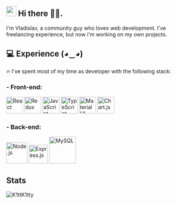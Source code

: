 ## <img src="https://github.com/TheDudeThatCode/TheDudeThatCode/blob/master/Assets/Hi.gif" width="27px"> Hi there 👨‍💻.
I'm Vladislav, a community guy who loves web development. I've freelancing experience, but now i'm working on my own projects.


## 💻 Experience (◕‿◕)
🔥 I've spent most of my time as developer with the following stack: 
### - Front-end:
<div>  
<a href="https://reactjs.org/" target="_blank"><img  src="https://profilinator.rishav.dev/skills-assets/react-original-wordmark.svg" alt="React" height="45" /></a>  
  <a href="https://redux.js.org/" target="_blank"><img  src="https://profilinator.rishav.dev/skills-assets/redux-original.svg" alt="Redux" height="45" /></a>  
<a href="https://www.javascript.com/" target="_blank"><img  src="https://profilinator.rishav.dev/skills-assets/javascript-original.svg" alt="JavaScript" height="45" /></a>  
<a href="https://www.typescriptlang.org/" target="_blank"><img  src="https://profilinator.rishav.dev/skills-assets/typescript-original.svg" alt="TypeScript" height="45" /></a>  
<a href="https://mui.com/" target="_blank"><img src="https://profilinator.rishav.dev/skills-assets/mui.png" alt="Material UI" height="45" /></a>  
<a href="https://www.chartjs.org/" target="_blank"><img src="https://profilinator.rishav.dev/skills-assets/logo-title.svg" alt="Chart.js" height="45" /></a>  
</div>

### - Back-end:
<div>  
<a href="https://nodejs.org/" target="_blank"><img  src="https://profilinator.rishav.dev/skills-assets/nodejs-original-wordmark.svg" alt="Node.js" height="57" /></a>  
<a href="https://expressjs.com/" target="_blank"><img src="https://profilinator.rishav.dev/skills-assets/express-original-wordmark.svg" alt="Express.js" height="50" /></a>  
<a href="https://www.mysql.com/" target="_blank"><img  src="https://profilinator.rishav.dev/skills-assets/mysql-original-wordmark.svg" alt="MySQL" height="72" /></a>  
</div>

## Stats
<p><img src="https://github-readme-stats.vercel.app/api/top-langs/?username=K1ttK1tty&theme=material-palenight&hide_border=false&include_all_commits=false&count_private=false&layout=compact" alt="K1ttK1tty" /></p>


<!--
**K1ttK1tty/K1ttK1tty** is a ✨ _special_ ✨ repository because its `README.md` (this file) appears on your GitHub profile.

Here are some ideas to get you started:



- 🔭 I’m currently working on ...
- 🌱 I’m currently learning ...
- 👯 I’m looking to collaborate on ...
- 🤔 I’m looking for help with ...
- 💬 Ask me about ...
- 📫 How to reach me: ...
- 😄 Pronouns: ...
- ⚡ Fun fact: ...
-->
